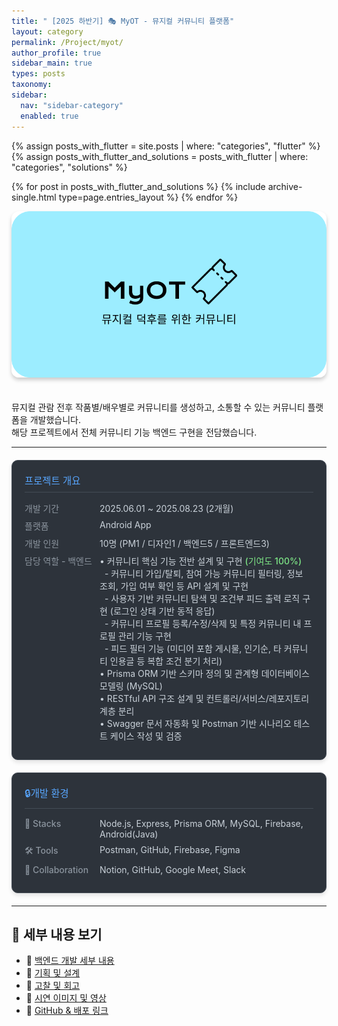 ```yaml
---
title: " [2025 하반기] 🎭 MyOT - 뮤지컬 커뮤니티 플랫폼"
layout: category
permalink: /Project/myot/
author_profile: true
sidebar_main: true
types: posts
taxonomy:
sidebar:
  nav: "sidebar-category"
  enabled: true
---
```


{% assign posts_with_flutter = site.posts | where: "categories", "flutter" %}
{% assign posts_with_flutter_and_solutions = posts_with_flutter | where: "categories", "solutions" %}

{% for post in posts_with_flutter_and_solutions %}
  {% include archive-single.html type=page.entries_layout %}
{% endfor %}


<img src="/_pages/Project/myot/image/MyOT.png" style="border-radius: 12px; box-shadow: 0 4px 6px rgba(0,0,0,0.2); margin-bottom: 20px;" />

뮤지컬 관람 전후 작품별/배우별로 커뮤니티를 생성하고, 소통할 수 있는 커뮤니티 플랫폼을 개발했습니다.  
해당 프로젝트에서 전체 커뮤니티 기능 백엔드 구현을 전담했습니다.

---

<style>
.info-container {
  margin: 20px 0;
  padding: 20px;
  background: #2d333b;
  border-radius: 10px;
  border: 1px solid #444c56;
  box-shadow: 0 4px 6px rgba(0, 0, 0, 0.1);
}

.info-title {
  font-size: 1.1em;
  color: #58a6ff;
  margin-bottom: 15px;
  border-bottom: 1px solid #444c56;
  padding-bottom: 8px;
}

.info-row {
  display: flex;
  margin: 8px 0;
  align-items: flex-start;
}

.info-label {
  min-width: 120px;
  color: #8b949e;
  font-weight: 500;
}

.info-value {
  color: #c9d1d9;
  flex: 1;
}

.highlight {
  color: #7ee787;
  font-weight: 500;
}
</style>

<div class="info-container">
  <div class="info-title">프로젝트 개요</div>
  <div class="info-row">
    <span class="info-label">개발 기간</span>
    <span class="info-value">2025.06.01 ~ 2025.08.23 (2개월)</span>
  </div>
  <div class="info-row">
    <span class="info-label">플랫폼</span>
    <span class="info-value">Android App</span>
  </div>
  <div class="info-row">
    <span class="info-label">개발 인원</span>
    <span class="info-value">10명 (PM1 / 디자인1 / 백엔드5 / 프론트엔드3)</span>
  </div>
  <div class="info-row">
  <span class="info-label">담당 역할 - 백엔드</span>
  <span class="info-value">
    • 커뮤니티 핵심 기능 전반 설계 및 구현 <span class="highlight">(기여도 100%)</span><br>
    &nbsp;&nbsp;- 커뮤니티 가입/탈퇴, 참여 가능 커뮤니티 필터링, 정보 조회, 가입 여부 확인 등 API 설계 및 구현<br>
    &nbsp;&nbsp;- 사용자 기반 커뮤니티 탐색 및 조건부 피드 출력 로직 구현 (로그인 상태 기반 동적 응답)<br>
    &nbsp;&nbsp;- 커뮤니티 프로필 등록/수정/삭제 및 특정 커뮤니티 내 프로필 관리 기능 구현<br>
    &nbsp;&nbsp;- 피드 필터 기능 (미디어 포함 게시물, 인기순, 타 커뮤니티 인용글 등 복합 조건 분기 처리)<br>
    • Prisma ORM 기반 스키마 정의 및 관계형 데이터베이스 모델링 (MySQL)<br>
    • RESTful API 구조 설계 및 컨트롤러/서비스/레포지토리 계층 분리<br>
    • Swagger 문서 자동화 및 Postman 기반 시나리오 테스트 케이스 작성 및 검증
  </span>
</div>

</div>

<div class="info-container">
  <div class="info-title">🔒개발 환경</div>
  <div class="info-row">
    <span class="info-label">🚀 Stacks</span>
    <span class="info-value">Node.js, Express, Prisma ORM, MySQL, Firebase, Android(Java)</span>
  </div>
  <div class="info-row">
    <span class="info-label">🛠 Tools</span>
    <span class="info-value">Postman, GitHub, Firebase, Figma</span>
  </div>
  <div class="info-row">
    <span class="info-label">👥 Collaboration</span>
    <span class="info-value">Notion, GitHub, Google Meet, Slack</span>
  </div>
</div>

---

## 📌 세부 내용 보기

- 🔧 [백엔드 개발 세부 내용](/project-musical/backend-details/)
- 🧠 [기획 및 설계](/project-musical/planning/)
- 🔎 [고찰 및 회고](/project-musical/reflection/)
- 📸 [시연 이미지 및 영상](/project-musical/demo/)
- 🔗 [GitHub & 배포 링크](/project-musical/github/)
